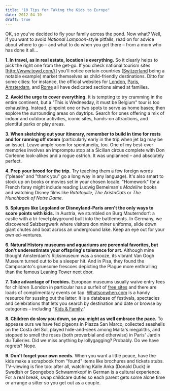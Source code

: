 ```yaml
---
title: "10 Tips for Taking the Kids to Europe"
date: 2012-04-10
draft: true
---
```


  
  
  
  
  
  

<!--more-->

OK, so you've decided to fly your family across the pond. Now what? Well, if you want to avoid _National Lampoon_\-style pitfalls, read on for advice about where to go – and what to do when you get there – from a mom who has done it all...

**1\. In travel, as in real estate, location is everything.** So it clearly helps to pick the right one from the get-go. If you check national tourism sites \[http://www.towd.com/\] you'll notice certain countries ([Switzerland](http://www.myswitzerland.com/en.cfm/interests/family) being a notable example) market themselves as child-friendly destinations. Ditto for some cities: for instance, the official websites for [London](http://www.visitlondon.com/people/family/), [Paris](http://en.parisinfo.com/museums-monuments-paris/families-1/), [Amsterdam](http://www.iamsterdam.com/en/visiting/spotlight/family-kids), and [Rome](http://piccolituristi.turismoroma.it/index.php/pagine/indice/en) all have dedicated sections aimed at families.

**2\. Avoid the urge to cover everything.** It is tempting to try cramming in the entire continent, but a "This is Wednesday, it must be Belgium" tour is too exhausting. Instead, pinpoint one or two spots to serve as home bases; then explore the surrounding areas on daytrips. Search for ones offering a mix of indoor and outdoor activities, iconic sites, hands-on attractions, and plentiful parks or play areas.

**3\. When sketching out your itinerary, remember to build in time for rests and for running off steam** (particularly early in the trip when jet lag may be an issue). Leave ample room for spontaneity, too. One of my best-ever memories involves an impromptu stop at a Sicilian circus complete with Don Corleone look-alikes and a rogue ostrich. It was unplanned – and absolutely perfect.

**4\. Prep your brood for the trip.** Try teaching them a few foreign words ("please" and "thank you" go a long way in any language). It's also smart to stock up on books or movies set in your chosen locale. "Homework" for a French foray might include reading Ludwig Bemelman's _Madeline_ books and watching Disney films like _Ratatouille_, _The AristoCats_ or _The Hunchback of Notre Dame_.

**5\. Splurges like Legoland or Disneyland-Paris aren't the only ways to score points with kids.** In Austria, we stumbled on Burg Mauterndorf: a castle with a tri-level playground built into the battlements. In Germany, we discovered Salzbergwerk where visitors don miner uniforms, slide down giant chutes and boat across an underground lake. Keep an eye out for your own ed-ventures.

**6\. Natural History museums and aquariums are perennial favorites, but don't underestimate your offspring's tolerance for art.** Although mine thought Amsterdam's Rijksmuseum was a snooze, its vibrant Van Gogh Museum turned out to be a sleeper hit. And in Pisa, they found the Camposanto's gruesome frescoes depicting the Plague more enthralling than the famous Leaning Tower next door.

**7\. Take advantage of freebies.** European museums usually waive entry fees for children (London in particular has a surfeit of [free sites](http://www.visitlondon.com/people/budget/kids-go-free) and there are loads of complimentary events on tap. [Whatsonwhen.com](http://www.whatsonwhen.com/sisp/index.htm) is a handy resource for sussing out the latter: it is a database of festivals, spectacles and celebrations that lets you search by destination and date or browse by categories – including "[Kids & Family](http://www.whatsonwhen.com/sisp/index.htm?fx=event.map&cat_id=767&sort=DATE)."

**8\. Children do slow you down, so you might as well embrace the pace.** To appease ours we have fed pigeons in Piazza San Marco, collected seashells on the Costa del Sol, played hide-and-seek among Malta's megaliths, and stopped to smell the roses (both proverbial and otherwise) in Paris' Jardin du Tuileries. Did we miss anything by lollygagging? Probably. Do we have regrets? Nope.

**9\. Don't forget your own needs.** When you want a little peace, have the kids make a scrapbook from "found" items like brochures and tickets stubs. TV-viewing is fine too: after all, watching Kalle Anka (Donald Duck) in Swedish or Spongebob Schwammkopf in German is a cultural experience. For a real break, swap childcare duties so each parent gets some alone time or arrange a sitter so you get out as a couple.
